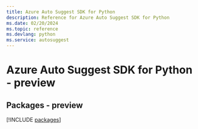 ```yaml
---
title: Azure Auto Suggest SDK for Python
description: Reference for Azure Auto Suggest SDK for Python
ms.date: 02/20/2024
ms.topic: reference
ms.devlang: python
ms.service: autosuggest
---
```

# Azure Auto Suggest SDK for Python - preview
## Packages - preview
[!INCLUDE [packages](auto-suggest-index.md)]